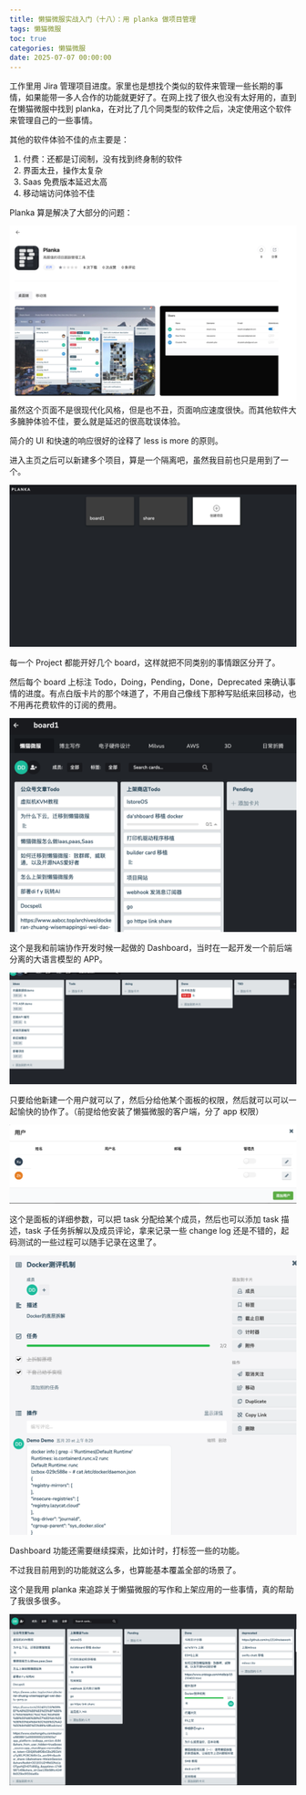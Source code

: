 ```yaml
---
title: 懒猫微服实战入门（十八）：用 planka 做项目管理
tags: 懒猫微服
toc: true
categories: 懒猫微服
date: 2025-07-07 00:00:00
---
```


工作里用 Jira 管理项目进度。家里也是想找个类似的软件来管理一些长期的事情，如果能带一多人合作的功能就更好了。在网上找了很久也没有太好用的，直到在懒猫微服中找到 planka，在对比了几个同类型的软件之后，决定使用这个软件来管理自己的一些事情。

<!-- more -->

其他的软件体验不佳的点主要是：

1. 付费：还都是订阅制，没有找到终身制的软件
2. 界面太丑，操作太复杂
3. Saas 免费版本延迟太高
4. 移动端访问体验不佳

Planka 算是解决了大部分的问题：

![image-20250706142600994](https://raw.githubusercontent.com/cloudsmithy/picgo-imh/master/image-20250706142600994.png)虽然这个页面不是很现代化风格，但是也不丑，页面响应速度很快。而其他软件大多臃肿体验不佳，要么就是延迟的很高耽误体验。

简介的 UI 和快速的响应很好的诠释了 less is more 的原则。

进入主页之后可以新建多个项目，算是一个隔离吧，虽然我目前也只是用到了一个。

![image-20250706140800760](https://raw.githubusercontent.com/cloudsmithy/picgo-imh/master/image-20250706140800760.png)

每一个 Project 都能开好几个 board，这样就把不同类别的事情跟区分开了。

然后每个 board 上标注 Todo，Doing，Pending，Done，Deprecated 来确认事情的进度。有点白版卡片的那个味道了，不用自己像线下那种写贴纸来回移动，也不用再花费软件的订阅的费用。

![103a3a28-0ceb-466d-9d96-50161d150b04](https://raw.githubusercontent.com/cloudsmithy/picgo-imh/master/103a3a28-0ceb-466d-9d96-50161d150b04.png)

这个是我和前端协作开发时候一起做的 Dashboard，当时在一起开发一个前后端分离的大语言模型的 APP。

![8703083443e36972236a8450eab7c1c7](https://raw.githubusercontent.com/cloudsmithy/picgo-imh/master/8703083443e36972236a8450eab7c1c7.png)

只要给他新建一个用户就可以了，然后分给他某个面板的权限，然后就可以可以一起愉快的协作了。（前提给他安装了懒猫微服的客户端，分了 app 权限）

![image-20250706145557778](https://raw.githubusercontent.com/cloudsmithy/picgo-imh/master/image-20250706145557778.png)

这个是面板的详细参数，可以把 task 分配给某个成员，然后也可以添加 task 描述，task 子任务拆解以及成员评论，拿来记录一些 change log 还是不错的，起码测试的一些过程可以随手记录在这里了。

![image-20250706140941967](https://raw.githubusercontent.com/cloudsmithy/picgo-imh/master/image-20250706140941967.png)

Dashboard 功能还需要继续探索，比如计时，打标签一些的功能。

不过我目前用到的功能就这么多，也算能基本覆盖全部的场景了。

这个是我用 planka 来追踪关于懒猫微服的写作和上架应用的一些事情，真的帮助了我很多很多。

![image-20250707080727189](https://raw.githubusercontent.com/cloudsmithy/picgo-imh/master/image-20250707080727189.png)
